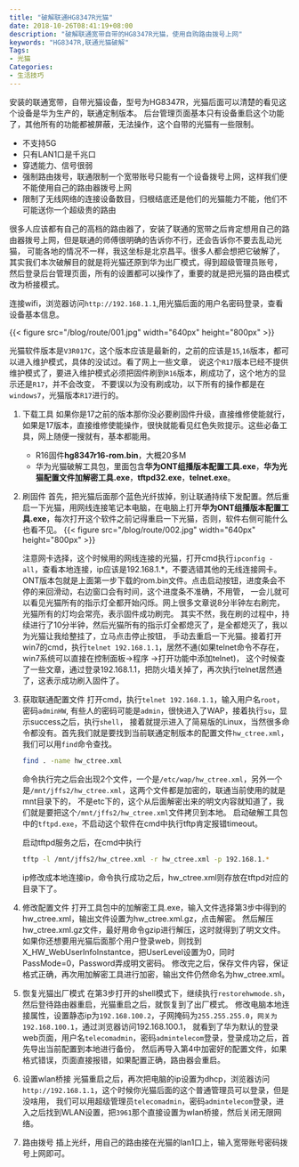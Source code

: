 ```yaml
---
title: "破解联通HG8347R光猫"
date: 2018-10-26T08:41:19+08:00
description: "破解联通宽带自带的HG8347R光猫，使用自购路由拨号上网"
keywords: "HG8347R,联通光猫破解"
Tags:
- 光猫
Categories:
- 生活技巧
---
```


安装的联通宽带，自带光猫设备，型号为HG8347R，光猫后面可以清楚的看见这个设备是华为生产的，联通定制版本。
后台管理页面基本只有设备重启这个功能了，其他所有的功能都被屏蔽，无法操作，这个自带的光猫有一些限制。

- 不支持5G
- 只有LAN1口是千兆口
- 穿透能力、信号很弱
- 强制路由拨号，联通限制一个宽带账号只能有一个设备拨号上网，这样我们便不能使用自己的路由器拨号上网
- 限制了无线网络的连接设备数目，归根结底还是他们的光猫能力不能，他们不可能送你一个超级贵的路由

很多人应该都有自己的高档的路由器了，安装了联通的宽带之后肯定想用自己的路由器拨号上网，但是联通的师傅很明确的告诉你不行，还会告诉你不要去乱动光猫，
可能各地的情况不一样，我这坐标是北京昌平。很多人都会想把它破解了，其实我们本次破解目的就是将光猫还原到华为出厂模式，得到超级管理员账号，
然后登录后台管理页面，所有的设置都可以操作了，重要的就是把光猫的路由模式改为桥接模式。

连接wifi，浏览器访问`http://192.168.1.1`,用光猫后面的用户名密码登录，查看设备基本信息。

{{< figure src="/blog/route/001.jpg" width="640px" height="800px" >}}

光猫软件版本是`V3R017C`，这个版本应该是最新的，之前的应该是`15`,`16`版本，都可以进入维护模式，具体的没试过。看了网上一些文章，
说这个`R17`版本已经不提供维护模式了，要进入维护模式必须把固件刷到`R16`版本，刷成功了，这个地方的显示还是`R17`，并不会改变，
不要误以为没有刷成功，以下所有的操作都是在`windows7`，光猫版本`R17`进行的。

1. 下载工具
    如果你是17之前的版本那你没必要刷固件升级，直接维修使能就行，如果是17版本，直接维修使能操作，很快就能看见红色失败提示。这些必备工具，网上随便一搜就有，基本都能用。
    
    - R16固件**hg8347r16-rom.bin**，大概20多M
    - 华为光猫破解工具包，里面包含**华为ONT组播版本配置工具.exe**，**华为光猫配置文件加解密工具.exe**，**tftpd32.exe**，**telnet.exe**。

2. 刷固件
    首先，把光猫后面那个蓝色光纤拔掉，别让联通持续下发配置。然后重启一下光猫，用网线连接笔记本电脑，在电脑上打开**华为ONT组播版本配置工具.exe**，每次打开这个软件之前记得重启一下光猫，否则，软件右侧可能什么也看不见。
    {{< figure src="/blog/route/002.jpg" width="640px" height="800px" >}}
    
    注意网卡选择，这个时候用的网线连接的光猫，打开cmd执行`ipconfig -all`，查看本地连接，ip应该是192.168.1.*，不要选错其他的无线连接网卡。
    ONT版本包就是上面第一步下载的rom.bin文件。点击启动按钮，进度条会不停的来回滑动，右边窗口会有时间，这个进度条不准确，不用管，
    一会儿就可以看见光猫所有的指示灯全都开始闪烁。网上很多文章说8分半钟左右刷完，光猫所有的灯均会常亮，表示固件成功刷完。
    其实不然，我在刷的过程中，持续进行了10分半钟，然后光猫所有的指示灯全都熄灭了，是全都熄灭了，我以为光猫让我给整挂了，立马点击停止按钮，
    手动去重启一下光猫。接着打开win7的cmd，执行`telnet 192.168.1.1`，居然不通(如果telnet命令不存在，win7系统可以直接在控制面板->程序 ->打开功能中添加telnet)，
    这个时候查了一些文章，通过登录192.168.1.1，把防火墙关掉了，再次执行telnet居然通了，这表示成功刷入固件了。
    
3. 获取联通配置文件
    打开cmd，执行`telnet 192.168.1.1`，输入用户名`root`，密码`adminHW`, 有些人的密码可能是`admin`，很快进入了WAP，接着执行`su`，显示success之后，执行`shell`，
    接着就提示进入了简易版的Linux，当然很多命令都没有。首先我们就是要找到当前联通定制版本的配置文件`hw_ctree.xml`，我们可以用`find`命令查找。
    
    ```bash
    find . -name hw_ctree.xml
    ```
    
    命令执行完之后会出现2个文件，一个是`/etc/wap/hw_ctree.xml`，另外一个是`/mnt/jffs2/hw_ctree.xml`，这两个文件都是加密的，联通当前使用的就是mnt目录下的，
    不是etc下的，这个从后面解密出来的明文内容就知道了，我们就是要把这个`/mnt/jffs2/hw_ctree.xml`文件拷贝到本地。
    启动破解工具包中的`tftpd.exe`，不启动这个软件在cmd中执行tftp肯定报错timeout。
    
    启动tftpd服务之后，在cmd中执行
    
    ```bash
    tftp -l /mnt/jffs2/hw_ctree.xml -r hw_ctree.xml -p 192.168.1.*
    ```
    
    ip修改成本地连接ip，命令执行成功之后，hw_ctree.xml则存放在tftpd对应的目录下了。
    
4. 修改配置文件
    打开工具包中的加解密工具.exe，输入文件选择第3步中得到的hw_ctree.xml，输出文件设置为hw_ctree.xml.gz，点击解密。
    然后解压hw_ctree.xml.gz文件，最好用命令gzip进行解压，这时就得到了明文文件。如果你还想要用光猫后面那个用户登录web，则找到X_HW_WebUserInfoInstantce，把UserLevel设置为0，同时PassMode=0，Password弄成明文密码。
    修改完之后，保存文件内容，保证格式正确，再次用加解密工具进行加密，输出文件仍然命名为hw_ctree.xml。
    
5. 恢复光猫出厂模式
    在第3步打开的shell模式下，继续执行`restorehwmode.sh`，然后登待路由器重启，光猫重启之后，就恢复到了出厂模式。
    修改电脑本地连接属性，设置静态ip为`192.168.100.2`，子网掩码为`255.255.255.0`，`网关为192.168.100.1`，通过浏览器访问192.168.100.1，
    就看到了华为默认的登录web页面，用户名`telecomadmin`，密码`admintelecom`登录，登录成功之后，首先导出当前配置到本地进行备份，
    然后再导入第4中加密好的配置文件，如果格式错误，页面直接报错，如果配置正确，路由器会重启。
    
6. 设置wlan桥接
    光猫重启之后，再次把电脑的ip设置为dhcp，浏览器访问`http://192.168.1.1`，这个时候你光猫后面的这个普通管理员可以登录，但是没啥用，
    我们可以用超级管理员`telecomadmin`，密码`admintelecom`登录，进入之后找到WLAN设置，把`3961`那个直接设置为wlan桥接，然后关闭无限网络。
    
7. 路由拨号
    插上光纤，用自己的路由接在光猫的lan1口上，输入宽带账号密码拨号上网即可。